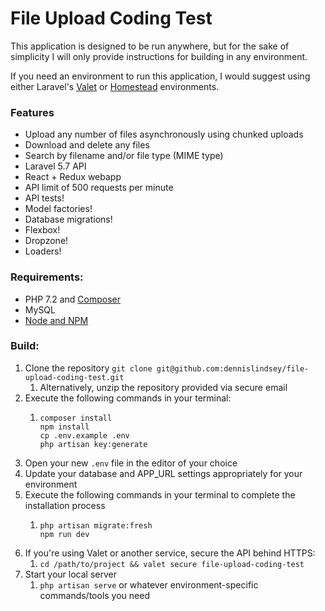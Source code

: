 # File Upload Coding Test

This application is designed to be run anywhere, but for the sake of simplicity I will only provide instructions for building in any environment.

If you need an environment to run this application, I would suggest using either Laravel's [Valet](https://laravel.com/docs/5.7/valet) or [Homestead](https://laravel.com/docs/5.7/homestead) environments.

### Features

* Upload any number of files asynchronously using chunked uploads
* Download and delete any files
* Search by filename and/or file type (MIME type)
* Laravel 5.7 API
* React + Redux webapp
* API limit of 500 requests per minute
* API tests!
* Model factories!
* Database migrations!
* Flexbox!
* Dropzone!
* Loaders!

### Requirements:
* PHP 7.2 and [Composer](https://getcomposer.org/)
* MySQL
* [Node and NPM](https://nodejs.org/en/)

### Build:
1. Clone the repository `git clone git@github.com:dennislindsey/file-upload-coding-test.git`
    1. Alternatively, unzip the repository provided via secure email
2. Execute the following commands in your terminal:
    1.  ```
        composer install
        npm install
        cp .env.example .env
        php artisan key:generate
        ```
3. Open your new `.env` file in the editor of your choice
4. Update your database and APP_URL settings appropriately for your environment
5. Execute the following commands in your terminal to complete the installation process
    1.  ```
        php artisan migrate:fresh
        npm run dev
        ```
6. If you're using Valet or another service, secure the API behind HTTPS:
    1. `cd /path/to/project && valet secure file-upload-coding-test`
7. Start your local server
    1. `php artisan serve` or whatever environment-specific commands/tools you need
